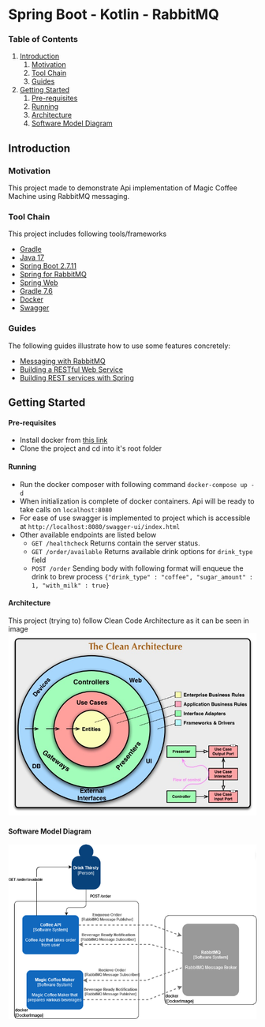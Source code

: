 # Spring Boot - Kotlin - RabbitMQ

### Table of Contents
1. [Introduction](#introduction)
   1. [Motivation](#motivation)
   2. [Tool Chain](#tool-chain)
   3. [Guides](#guides)
2. [Getting Started](#getting-started)
   1. [Pre-requisites](#pre-requisites)
   2. [Running](#running)
   3. [Architecture](#architecture)
   4. [Software Model Diagram](#software-model-diagram)

<a name="introduction"></a>
## Introduction
<a name="motivation"></a>
### Motivation
This project made to demonstrate Api implementation of Magic Coffee Machine using RabbitMQ messaging. 

<a name="tools"></a>
### Tool Chain
This project includes following tools/frameworks
* [Gradle](https://docs.gradle.org)
* [Java 17](https://docs.oracle.com/en/java/javase/17/)
* [Spring Boot 2.7.11](https://docs.spring.io/spring-boot/docs/2.7.11/reference/html/)
* [Spring for RabbitMQ](https://docs.spring.io/spring-boot/docs/2.7.11/reference/htmlsingle/#messaging.amqp)
* [Spring Web](https://docs.spring.io/spring-boot/docs/2.7.11/reference/htmlsingle/#web)
* [Gradle 7.6](https://docs.gradle.org/current/userguide/userguide.html)
* [Docker](https://docs.docker.com/)
* [Swagger](https://swagger.io/tools/swagger-ui/)

<a name="guide"></a>
### Guides
The following guides illustrate how to use some features concretely:
* [Messaging with RabbitMQ](https://spring.io/guides/gs/messaging-rabbitmq/)
* [Building a RESTful Web Service](https://spring.io/guides/gs/rest-service/)
* [Building REST services with Spring](https://spring.io/guides/tutorials/rest/)

<a name="gettingstart"></a>
## Getting Started

<a name="preprequisites"></a>
#### Pre-requisites
* Install docker from [this link](https://docs.docker.com/get-docker/)
* Clone the project and cd into it's root folder

<a name="running"></a>
#### Running
* Run the docker composer with following command
``docker-compose up -d``
* When initialization is complete of docker containers. Api will be ready to take calls on `localhost:8080`
* For ease of use swagger is implemented to project which is accessible at `http://localhost:8080/swagger-ui/index.html`
* Other available endpoints are listed below
  * `GET /healthcheck` Returns contain the server status.
  * `GET /order/available` Returns available drink options for `drink_type` field
  * `POST /order` Sending body with following format will enqueue the drink to brew process
  `{"drink_type" : "coffee", "sugar_amount" : 1, "with_milk" : true}`
<a name="architecture"></a>
#### Architecture
This project (trying to) follow Clean Code Architecture as it can be seen in image
![CleanArchitecture.jpg](docs%2FCleanArchitecture.jpg)
<a name="model"></a>
#### Software Model Diagram
![C4Model.png](docs%2FC4Model.png)
